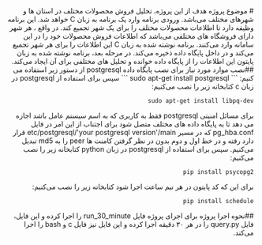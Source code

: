<div dir="rtl">
# موضوع پروژه
هدف از این پروژه، تحلیل فروش محصولات مختلف در استان ها و شهرهای مختلف می‌باشد. ورودی برنامه وارد یک
برنامه به زبان C خواهد شد. این برنامه وظیفه دارد تا اطلاعات محصولات مختلف را برای یک شهر تجمیع کند. در
واقع ، هر شهر دارای فروشگاه های مختلفی می‌باشد که اطلاعات فروش محصولات خود را در این سامانه وارد می‌کنند.
برنامه نوشته شده به زبان C این اطلاعات را برای هر شهر تجمیع می‌کند و در داخل پایگاه داده ذخیره می‌کند.
در مرحله بعد، برنامه نوشته شده به زبان پایتون این اطلاعات را از پایگاه داده خوانده و تحلیل های مختلفی برای آن ایجاد
می‌کند.
##نصب موارد مورد نیاز
برای نصب پایگاه داده postgresql از دستور زیر استفاده می کنیم:
```
sudo apt-get install postgresql
```
سپس برای استفاده از postgresql در زبان c کتابخانه زیر را نصب می‌کنیم:

```
sudo apt-get install libpq-dev
```
برای مسائل امنیتی postgresql فقط به کاربری که به اسم سیستم عامل باشد اجازه می دهد تا به پایگاه داده های مختلف متصل شود برای اجتناب از این امر در فایل pg_hba.conf که در مسیر etc/postgresql/'your postgresql version'/main قرار دارد رفته و در خط اول و دوم بدون در نظر گرفتن کامنت ها peer را به md5 تبدیل می‌کنیم.
سپس برای استفاده از postgresql در زبان python کتابخانه زیر را نصب می‌کنیم:
```
pip install psycopg2
```
برای این که کد پایتون در هر نیم ساعت اجرا شود کتابخانه زیر را نصب می‌کنیم:

```
pip install schedule
```
##نحوه اجرا پروژه
برای اجرای پروژه فایل run_30_minute را اجرا کرده و این فایل، فایل query.py را در هر ۳۰ دقیقه اجرا کرده و این فایل نیز فایل c و bash را اجرا می‌کند.
</div>
